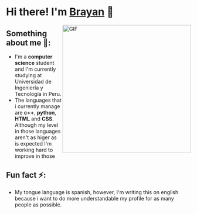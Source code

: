 # Hi there! I'm [Brayan](https://github.com/Br4yanGC) 👋

<img align="right" width="350px" alt="GIF" src="https://camo.githubusercontent.com/5fca3db52c463447c36cbf864b01eac247219e56ce24dc0169a66c62ae53a481/68747470733a2f2f6d656469612e67697068792e636f6d2f6d656469612f6475334a336358797a686a3735494f6776412f67697068792e676966">

## Something about me 👀:
- I'm a **computer science** student and I'm currently studying at Universidad de Ingeniería y Tecnología in Peru.
- The languages that i currently manage are **c++**, **python**, **HTML** and **CSS**. Although my level in those languages aren't as higer as is expected I'm working hard to improve in those  

## Fun fact ⚡:
- My tongue language is spanish, however, I'm writing this on english because i want to do more understandable my profile for as many people as possible.
  
<!--
**Br4yanGC/Br4yanGC** is a ✨ _special_ ✨ repository because its `README.md` (this file) appears on your GitHub profile.

Here are some ideas to get you started:

- 🔭 I’m currently working on ...
- 🌱 I’m currently learning ...
- 👯 I’m looking to collaborate on ...
- 🤔 I’m looking for help with ...
- 💬 Ask me about ...
- 📫 How to reach me: ...
- 😄 Pronouns: ...
- ⚡ Fun fact: ...
-->

